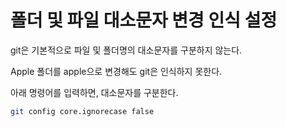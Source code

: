 # 폴더 및 파일 대소문자 변경 인식 설정

git은 기본적으로 파일 및 폴더명의 대소문자를 구분하지 않는다.

Apple 폴더를 apple으로 변경해도 git은 인식하지 못한다.

아래 명령어를 입력하면, 대소문자를 구분한다.

```sh
git config core.ignorecase false
```
